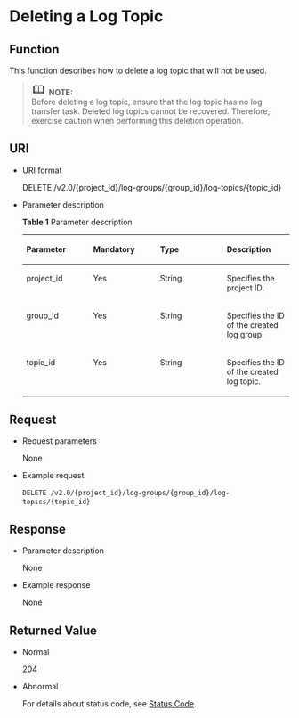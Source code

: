 # Deleting a Log Topic<a name="lts_02_0009"></a>

## Function<a name="section47241003"></a>

This function describes how to delete a log topic that will not be used.

>![](public_sys-resources/icon-note.gif) **NOTE:**   
>Before deleting a log topic, ensure that the log topic has no log transfer task. Deleted log topics cannot be recovered. Therefore, exercise caution when performing this deletion operation.  

## URI<a name="section22515847"></a>

-   URI format

    DELETE /v2.0/\{project\_id\}/log-groups/\{group\_id\}/log-topics/\{topic\_id\}


-   Parameter description

    **Table  1**  Parameter description

    <a name="table4681258"></a>
    <table><thead align="left"><tr id="row27052584"><th class="cellrowborder" valign="top" width="25%" id="mcps1.2.5.1.1"><p id="p43775699"><a name="p43775699"></a><a name="p43775699"></a><strong id="b128317754613"><a name="b128317754613"></a><a name="b128317754613"></a>Parameter</strong></p>
    </th>
    <th class="cellrowborder" valign="top" width="25%" id="mcps1.2.5.1.2"><p id="p56170706"><a name="p56170706"></a><a name="p56170706"></a><strong id="b1819188124617"><a name="b1819188124617"></a><a name="b1819188124617"></a>Mandatory</strong></p>
    </th>
    <th class="cellrowborder" valign="top" width="25%" id="mcps1.2.5.1.3"><p id="p53533326"><a name="p53533326"></a><a name="p53533326"></a><strong id="b12937918465"><a name="b12937918465"></a><a name="b12937918465"></a>Type</strong></p>
    </th>
    <th class="cellrowborder" valign="top" width="25%" id="mcps1.2.5.1.4"><p id="p41232110"><a name="p41232110"></a><a name="p41232110"></a><strong id="b1287389104610"><a name="b1287389104610"></a><a name="b1287389104610"></a>Description</strong></p>
    </th>
    </tr>
    </thead>
    <tbody><tr id="row51466586"><td class="cellrowborder" valign="top" width="25%" headers="mcps1.2.5.1.1 "><p id="p8043963"><a name="p8043963"></a><a name="p8043963"></a>project_id</p>
    </td>
    <td class="cellrowborder" valign="top" width="25%" headers="mcps1.2.5.1.2 "><p id="p47581305"><a name="p47581305"></a><a name="p47581305"></a>Yes</p>
    </td>
    <td class="cellrowborder" valign="top" width="25%" headers="mcps1.2.5.1.3 "><p id="p28880507"><a name="p28880507"></a><a name="p28880507"></a>String</p>
    </td>
    <td class="cellrowborder" valign="top" width="25%" headers="mcps1.2.5.1.4 "><p id="p57619754"><a name="p57619754"></a><a name="p57619754"></a>Specifies the project ID.</p>
    </td>
    </tr>
    <tr id="row48815741"><td class="cellrowborder" valign="top" width="25%" headers="mcps1.2.5.1.1 "><p id="p61760986"><a name="p61760986"></a><a name="p61760986"></a>group_id</p>
    </td>
    <td class="cellrowborder" valign="top" width="25%" headers="mcps1.2.5.1.2 "><p id="p36583959"><a name="p36583959"></a><a name="p36583959"></a>Yes</p>
    </td>
    <td class="cellrowborder" valign="top" width="25%" headers="mcps1.2.5.1.3 "><p id="p10510684"><a name="p10510684"></a><a name="p10510684"></a>String</p>
    </td>
    <td class="cellrowborder" valign="top" width="25%" headers="mcps1.2.5.1.4 "><p id="p46059090"><a name="p46059090"></a><a name="p46059090"></a>Specifies the ID of the created log group.</p>
    </td>
    </tr>
    <tr id="row11878631"><td class="cellrowborder" valign="top" width="25%" headers="mcps1.2.5.1.1 "><p id="p22645032"><a name="p22645032"></a><a name="p22645032"></a>topic_id</p>
    </td>
    <td class="cellrowborder" valign="top" width="25%" headers="mcps1.2.5.1.2 "><p id="p22308335"><a name="p22308335"></a><a name="p22308335"></a>Yes</p>
    </td>
    <td class="cellrowborder" valign="top" width="25%" headers="mcps1.2.5.1.3 "><p id="p62144673"><a name="p62144673"></a><a name="p62144673"></a>String</p>
    </td>
    <td class="cellrowborder" valign="top" width="25%" headers="mcps1.2.5.1.4 "><p id="p553768"><a name="p553768"></a><a name="p553768"></a>Specifies the ID of the created log topic.</p>
    </td>
    </tr>
    </tbody>
    </table>


## Request<a name="section1316036"></a>

-   Request parameters

    None

-   Example request

    ```
    DELETE /v2.0/{project_id}/log-groups/{group_id}/log-topics/{topic_id}
    ```


## Response<a name="section11844332"></a>

-   Parameter description

    None

-   Example response

    None


## Returned Value<a name="section39490126"></a>

-   Normal

    204

-   Abnormal

    For details about status code, see  [Status Code](status-code.md).


